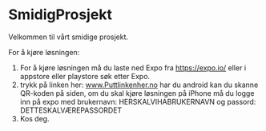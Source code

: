 # SmidigProsjekt

Velkommen til vårt smidige prosjekt.

For å kjøre løsningen:
1. For å kjøre løsningen må du laste ned Expo fra https://expo.io/ eller i appstore eller playstore søk etter Expo.
2. trykk på linken her: www.Puttlinkenher.no har du android kan du skanne QR-koden på siden, om du skal kjøre løsningen på iPhone må du logge inn på expo med brukernavn: HERSKALVIHABRUKERNAVN og passord: DETTESKALVÆREPASSORDET
3. Kos deg.

